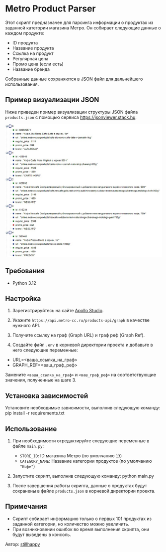 # Metro Product Parser

Этот скрипт предназначен для парсинга информации о продуктах из заданной категории магазина Метро. Он собирает следующие данные о каждом продукте:

- ID продукта
- Название продукта
- Ссылка на продукт
- Регулярная цена
- Промо цена (если есть)
- Название бренда

Собранные данные сохраняются в JSON файл для дальнейшего использования.

## Пример визуализации JSON

Ниже приведен пример визуализации структуры JSON файла `products.json` с помощью сервиса https://jsonviewer.stack.hu:

![JSON Viewer Screenshot](jsonexample.jpg)

## Требования

- Python 3.12

## Настройка

1. Зарегистрируйтесь на сайте [Apollo Studio](https://studio.apollographql.com/graph).

2. Укажите `https://api.metro-cc.ru/products-api/graph` в качестве нужного API.

3. Получите ссылку на граф (Graph URL) и граф реф (Graph Ref).

4. Создайте файл `.env` в корневой директории проекта и добавьте в него следующие переменные:
- URL=<ваша_ссылка_на_граф>
- GRAPH_REF=<ваш_граф_реф>



Замените `<ваша_ссылка_на_граф>` и `<ваш_граф_реф>` на соответствующие значения, полученные на шаге 3.

## Установка зависимостей

Установите необходимые зависимости, выполнив следующую команду:
pip install -r requirements.txt



## Использование

1. При необходимости отредактируйте следующие переменные в файле `main.py`:

   - `STORE_ID`: ID магазина Метро (по умолчанию `13`)
   - `CATEGORY_NAME`: Название категории продуктов (по умолчанию `"Кофе"`)

2. Запустите скрипт, выполнив следующую команду:
python main.py

3. После завершения работы скрипта, данные о продуктах будут сохранены в файле `products.json` в корневой директории проекта.

## Примечания

- Скрипт собирает информацию только о первых 101 продуктах из заданной категории, но количество можно увеличить.
- При возникновении ошибок во время выполнения скрипта, они будут выведены в консоль.

Автор: [stillhappy](https://github.com/stillhappy)
